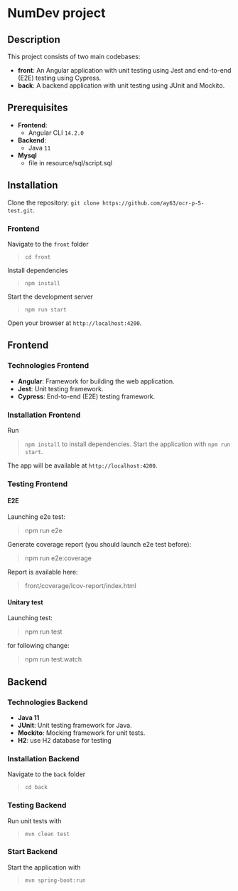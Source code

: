 
# NumDev project

## Description
This project consists of two main codebases:
- **front**: An Angular application with unit testing using Jest and end-to-end (E2E) testing using Cypress.
- **back**: A backend application with unit testing using JUnit and Mockito.

## Prerequisites
- **Frontend**:
  - Angular CLI `14.2.0`
- **Backend**:
  - Java `11`
 - **Mysql**
	 - file in resource/sql/script.sql

## Installation
Clone the repository: `git clone https://github.com/ay63/ocr-p-5-test.git`.

### Frontend
Navigate to the `front` folder
>  `cd front`

Install dependencies
> `npm install`

Start the development server
> `npm run start`

Open your browser at `http://localhost:4200`.

## Frontend

### Technologies Frontend
- **Angular**: Framework for building the web application.
- **Jest**: Unit testing framework.
- **Cypress**: End-to-end (E2E) testing framework.

### Installation Frontend
Run
>  `npm install` to install dependencies. 
Start the application with
>  `npm run start`. 

The app will be available at `http://localhost:4200`.

### Testing Frontend
#### E2E
Launching e2e test:
> npm run e2e

Generate coverage report (you should launch e2e test before):
> npm run e2e:coverage

Report is available here:
> front/coverage/lcov-report/index.html

#### Unitary test
Launching test:
> npm run test

for following change:
> npm run test:watch

## Backend

### Technologies Backend
- **Java 11**
- **JUnit**: Unit testing framework for Java.
- **Mockito**: Mocking framework for unit tests.
- **H2**: use H2 database for testing

### Installation Backend

Navigate to the `back` folder
>  `cd back`

### Testing Backend
Run unit tests with 
> `mvn clean test` 

### Start Backend
Start the application with 
> `mvn spring-boot:run` 


